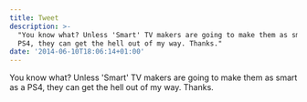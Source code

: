 ```yaml
---
title: Tweet
description: >-
  "You know what? Unless 'Smart' TV makers are going to make them as smart as a
  PS4, they can get the hell out of my way. Thanks."
date: '2014-06-10T18:06:14+01:00'
---
```

You know what? Unless 'Smart' TV makers are going to make them as smart as a PS4, they can get the hell out of my way. Thanks.

